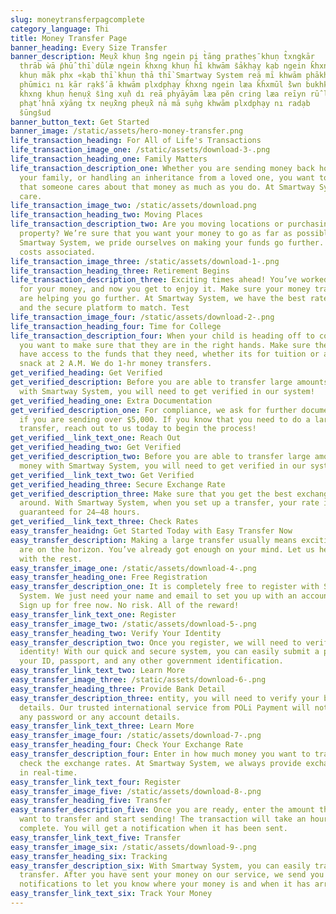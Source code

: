 ```yaml
---
slug: moneytransferpagcomplete
category_language: Thi
title: Money Transfer Page
banner_heading: Every Size Transfer
banner_description: Meụ̄̀x khuṇ s̄̀ng ngein pị t̀āng pratheṣ̄ khuṇ t̂xngkār
  thrāb ẁā p̄hū̂ thī̀ dūlæ ngein k̄hxng khuṇ h̄ı̂ khwām s̄ảkhạỵ kạb ngein k̄hxng
  khuṇ māk phx «kạb thī̀ khuṇ thả thī̀ Smartway System reā mī khwām p̣hākh
  p̣hūmicı nı kār rạks̄ʹā khwām plxdp̣hạy k̄hxng ngein læa k̄ĥxmūl s̄̀wn bukhkhl
  k̄hxng khuṇ h̄enụ̄x s̄ìng xụ̄̀n dı reā phyāyām læa pĕn cring læa reīyn rū̂ læa
  phạtʹhnā xỳāng t̀x neụ̄̀xng pheụ̄̀x nả mā sụ̀ng khwām plxdp̣hạy nı radạb
  s̄ūngs̄ud
banner_button_text: Get Started
banner_image: /static/assets/hero-money-transfer.png
life_transaction_heading: For All of Life's Transactions
life_transaction_image_one: /static/assets/download-3-.png
life_transaction_heading_one: Family Matters
life_transaction_description_one: Whether you are sending money back home to
  your family, or handling an inheritance from a loved one, you want to know
  that someone cares about that money as much as you do. At Smartway System, we
  care.
life_transaction_image_two: /static/assets/download.png
life_transaction_heading_two: Moving Places
life_transaction_description_two: Are you moving locations or purchasing
  property? We’re sure that you want your money to go as far as possible. At
  Smartway System, we pride ourselves on making your funds go further. No hidden
  costs associated.
life_transaction_image_three: /static/assets/download-1-.png
life_transaction_heading_three: Retirement Begins
life_transaction_description_three: Exciting times ahead! You’ve worked so hard
  for your money, and now you get to enjoy it. Make sure your money transfers
  are helping you go further. At Smartway System, we have the best rates around
  and the secure platform to match. Test
life_transaction_image_four: /static/assets/download-2-.png
life_transaction_heading_four: Time for College
life_transaction_description_four: When your child is heading off to college,
  you want to make sure that they are in the right hands. Make sure they always
  have access to the funds that they need, whether its for tuition or a study
  snack at 2 A.M. We do 1-hr money transfers.
get_verified_heading: Get Verified
get_verified_description: Before you are able to transfer large amounts of money
  with Smartway System, you will need to get verified in our system!
get_verified_heading_one: Extra Documentation
get_verified_description_one: For compliance, we ask for further documentation
  if you are sending over $5,000. If you know that you need to do a large
  transfer, reach out to us today to begin the process!
get_verified__link_text_one: Reach Out
get_verified_heading_two: Get Verified
get_verified_description_two: Before you are able to transfer large amounts of
  money with Smartway System, you will need to get verified in our system!
get_verified__link_text_two: Get Verified
get_verified_heading_three: Secure Exchange Rate
get_verified_description_three: Make sure that you get the best exchange rate
  around. With Smartway System, when you set up a transfer, your rate is
  guaranteed for 24–48 hours.
get_verified__link_text_three: Check Rates
easy_transfer_heaidng: Get Started Today with Easy Transfer Now
easy_transfer_description: Making a large transfer usually means exciting things
  are on the horizon. You’ve already got enough on your mind. Let us help you
  with the rest.
easy_transfer_image_one: /static/assets/download-4-.png
easy_transfer_heading_one: Free Registration
easy_transfer_description_one: It is completely free to register with Smartway
  System. We just need your name and email to set you up with an account today.
  Sign up for free now. No risk. All of the reward!
easy_transfer_link_text_one: Register
easy_transfer_image_two: /static/assets/download-5-.png
easy_transfer_heading_two: Verify Your Identity
easy_transfer_description_two: Once you register, we will need to verify your
  identity! With our quick and secure system, you can easily submit a photo of
  your ID, passport, and any other government identification.
easy_transfer_link_text_two: Learn More
easy_transfer_image_three: /static/assets/download-6-.png
easy_transfer_heading_three: Provide Bank Detail
easy_transfer_description_three: entity, you will need to verify your bank
  details. Our trusted international service from POLi Payment will not remember
  any password or any account details.
easy_transfer_link_text_three: Learn More
easy_transfer_image_four: /static/assets/download-7-.png
easy_transfer_heading_four: Check Your Exchange Rate
easy_transfer_description_four: Enter in how much money you want to transfer and
  check the exchange rates. At Smartway System, we always provide exchange rates
  in real-time.
easy_transfer_link_text_four: Register
easy_transfer_image_five: /static/assets/download-8-.png
easy_transfer_heading_five: Transfer
easy_transfer_description_five: Once you are ready, enter the amount that you
  want to transfer and start sending! The transaction will take an hour to
  complete. You will get a notification when it has been sent.
easy_transfer_link_text_five: Transfer
easy_transfer_image_six: /static/assets/download-9-.png
easy_transfer_heading_six: Tracking
easy_transfer_description_six: With Smartway System, you can easily track your
  transfer. After you have sent your money on our service, we send you
  notifications to let you know where your money is and when it has arrived.
easy_transfer_link_text_six: Track Your Money
---
```

